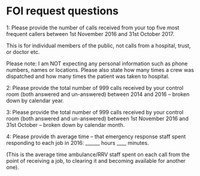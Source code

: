 # FOI request questions

1: Please provide the number of calls received from your top five most frequent callers between 1st November 2016 and 31st October 2017. 

This is for individual members of the public, not calls from a hospital, trust, or doctor etc.  

Please note: I am NOT expecting any personal information such as phone numbers, names or locations. Please also state how many times a crew was dispatched and how many times the patient was taken to hospital. 

2: Please provide the total number of 999 calls received by your control room (both answered and un-answered) between 2014 and 2016 – broken down by calendar year. 

3: Please provide the total number of 999 calls received by your control room (both answered and un-answered) between 1st November 2016 and 31st October – broken down by calendar month. 

4: Please provide th average time – that emergency response staff spent responding to each job in 2016: ______ hours ____ minutes.

(This is the average time ambulance/RRV staff spent on each call from the point of receiving a job, to clearing it and becoming available for another one).
